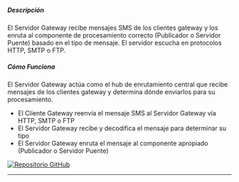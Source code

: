 ##### Descripción

El Servidor Gateway recibe mensajes SMS de los clientes gateway y los enruta al componente de procesamiento correcto (Publicador o Servidor Puente) basado en el tipo de mensaje. El servidor escucha en protocolos HTTP, SMTP o FTP.

##### Cómo Funciona

El Servidor Gateway actúa como el hub de enrutamiento central que recibe mensajes de los clientes gateway y determina dónde enviarlos para su procesamiento.

- El Cliente Gateway reenvía el mensaje SMS al Servidor Gateway vía HTTP, SMTP o FTP
- El Servidor Gateway recibe y decodifica el mensaje para determinar su tipo
- El Servidor Gateway enruta el mensaje al componente apropiado (Publicador o Servidor Puente)

[![Repositorio GitHub](https://img.shields.io/badge/🖥️_Server-Repository-darkblue?style=for-the-badge&logo=github)](https://github.com/smswithoutborders/RelaySMS-Gateway-Server)

---
